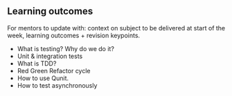 ## Learning outcomes

For mentors to update with: context on subject to be delivered at start of the week,
learning outcomes + revision keypoints.

- What is testing? Why do we do it?
- Unit & integration tests
- What is TDD?
- Red Green Refactor cycle
- How to use Qunit.
- How to test asynchronously
